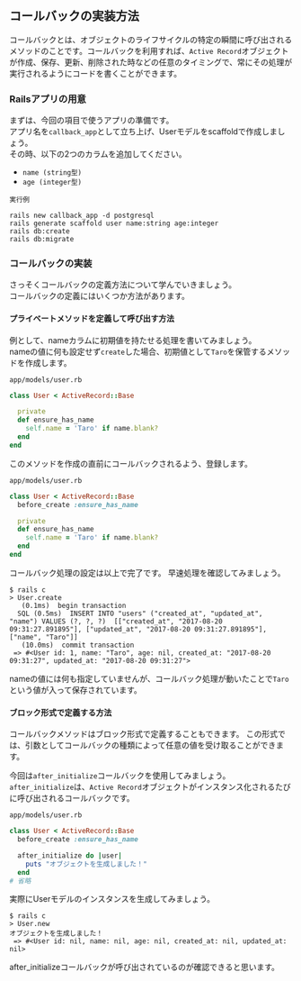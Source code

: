 ## コールバックの実装方法
コールバックとは、オブジェクトのライフサイクルの特定の瞬間に呼び出されるメソッドのことです。コールバックを利用すれば、`Active Record`オブジェクトが作成、保存、更新、削除された時などの任意のタイミングで、常にその処理が実行されるようにコードを書くことができます。

### Railsアプリの用意

まずは、今回の項目で使うアプリの準備です。  
アプリ名を`callback_app`として立ち上げ、Userモデルをscaffoldで作成しましょう。  
その時、以下の2つのカラムを追加してください。

* `name (string型)`
* `age (integer型)`

`実行例`
```
rails new callback_app -d postgresql
rails generate scaffold user name:string age:integer
rails db:create
rails db:migrate
```

### コールバックの実装
さっそくコールバックの定義方法について学んでいきましょう。  
コールバックの定義にはいくつか方法があります。

#### プライベートメソッドを定義して呼び出す方法
例として、nameカラムに初期値を持たせる処理を書いてみましょう。  
nameの値に何も設定せず`create`した場合、初期値として`Taro`を保管するメソッドを作成します。

`app/models/user.rb`

```rb
class User < ActiveRecord::Base

  private
  def ensure_has_name
    self.name = 'Taro' if name.blank?
  end
end
```

このメソッドを作成の直前にコールバックされるよう、登録します。

`app/models/user.rb`
```rb
class User < ActiveRecord::Base
  before_create :ensure_has_name

  private
  def ensure_has_name
    self.name = 'Taro' if name.blank?
  end
end
```

コールバック処理の設定は以上で完了です。
早速処理を確認してみましょう。

```
$ rails c
> User.create
   (0.1ms)  begin transaction
  SQL (0.5ms)  INSERT INTO "users" ("created_at", "updated_at", "name") VALUES (?, ?, ?)  [["created_at", "2017-08-20 09:31:27.891895"], ["updated_at", "2017-08-20 09:31:27.891895"], ["name", "Taro"]]
   (10.0ms)  commit transaction
 => #<User id: 1, name: "Taro", age: nil, created_at: "2017-08-20 09:31:27", updated_at: "2017-08-20 09:31:27">
```

nameの値には何も指定していませんが、コールバック処理が動いたことで`Taro`という値が入って保存されています。

#### ブロック形式で定義する方法
コールバックメソッドはブロック形式で定義することもできます。
この形式では、引数としてコールバックの種類によって任意の値を受け取ることができます。

今回は`after_initialize`コールバックを使用してみましょう。
`after_initialize`は、`Active Record`オブジェクトがインスタンス化されるたびに呼び出されるコールバックです。

`app/models/user.rb`

```rb
class User < ActiveRecord::Base
  before_create :ensure_has_name

  after_initialize do |user|
    puts "オブジェクトを生成しました！"
  end
# 省略
```

実際にUserモデルのインスタンスを生成してみましょう。

```
$ rails c
> User.new
オブジェクトを生成しました！
 => #<User id: nil, name: nil, age: nil, created_at: nil, updated_at: nil>
```

after_initializeコールバックが呼び出されているのが確認できると思います。
